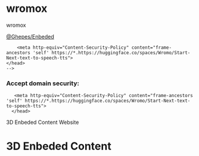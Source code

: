 # wromox
wromox 

<a href="https://ghepes.github.io/Enbeded/">@Ghepes/Enbeded</a>
<!--
<iframe src="https://jeromeetienne.github.io/threex.planets/examples/earth.html" width="25%" height="440px" frameborder="0" scrolling="0"></iframe><iframe src="https://jeromeetienne.github.io/threex.planets/examples/earth.html" width="25%" height="440px" frameborder="0" scrolling="0"></iframe><iframe src="https://jeromeetienne.github.io/threex.planets/examples/earth.html" width="25%" height="440px" frameborder="0" scrolling="0"></iframe><iframe src="https://jeromeetienne.github.io/threex.planets/examples/earth.html" width="25%" height="440px" frameborder="0" scrolling="0"></iframe><iframe src="https://jeromeetienne.github.io/threex.planets/examples/earth.html" width="25%" height="440px" frameborder="0" scrolling="0"></iframe><iframe src="https://jeromeetienne.github.io/threex.planets/examples/earth.html" width="25%" height="440px" frameborder="0" scrolling="0"></iframe><iframe src="https://jeromeetienne.github.io/threex.planets/examples/earth.html" width="25%" height="440px" frameborder="0" scrolling="0"></iframe><iframe src="https://jeromeetienne.github.io/threex.planets/examples/earth.html" width="25%" height="440px" frameborder="0" scrolling="0"></iframe>
-->
<!--
<!DOCTYPE html>
<html>
    <head>
        <title></title>
        <meta charset="utf-8" />
    </head>
    <body>
        <iframe src="https://huggingface.co/spaces/Wromo/Start-Next-text-to-speech-tts?logs=container" width="100%" height="640px" frameborder="0" scrolling="0"></iframe>
    </body>  
</html>


    <head>
        <title></title>
        <meta charset="utf-8" />
        <!-- Permite încorporarea în iframes -->
        <meta http-equiv="Content-Security-Policy" content="frame-ancestors 'self' https://*.https://huggingface.co/spaces/Wromo/Start-Next-text-to-speech-tts">
    </head>
    --> 

###  Accept domain security: 
````
   <meta http-equiv="Content-Security-Policy" content="frame-ancestors 'self' https://*.https://huggingface.co/spaces/Wromo/Start-Next-text-to-speech-tts">
  </head>
````
3D Enbeded Content Website

###
# 3D Enbeded Content 
